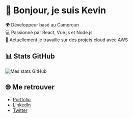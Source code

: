 # 👋 Bonjour, je suis Kevin

🌍 Développeur basé au Cameroun  
💻 Passionné par React, Vue.js et Node.js  
🚀 Actuellement je travaille sur des projets cloud avec AWS  

## 📊 Stats GitHub
![Mes stats GitHub](https://github-readme-stats.vercel.app/api?username=andrekevin&show_icons=true&theme=radical)

## 🌐 Me retrouver
- [Portfolio](https://portfolio-djepgang.vercel.app/)
- [LinkedIn](https://www.linkedin.com/in/djepgang-ngongang-andre-kevin-64212922)
- [Twitter](https://x.com/la_keuss)

<!---
lakeuss98/lakeuss98 is a ✨ special ✨ repository because its `README.md` (this file) appears on your GitHub profile.
You can click the Preview link to take a look at your changes.
--->
